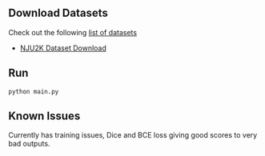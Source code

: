 


## Download Datasets
Check out the following [list of datasets](https://github.com/taozh2017/RGBD-SODsurvey#datasets)

* [NJU2K Dataset Download](https://paperswithcode.com/dataset/nju2k)

## Run

```
python main.py
```

## Known Issues

Currently has training issues, Dice and BCE loss giving good scores to very bad outputs.
